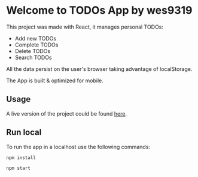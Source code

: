 # Welcome to TODOs App by wes9319

This project was made with React, it manages personal TODOs:

* Add new TODOs
* Complete TODOs
* Delete TODOs
* Search TODOs

All the data persist on the user's browser taking advantage of localStorage.

The App is built & optimized for mobile.

## Usage

A live version of the project could be found [here](https://wes9319.github.io/React-TODOs-App/).

## Run local

To run the app in a localhost use the following commands:

`npm install`

`npm start`